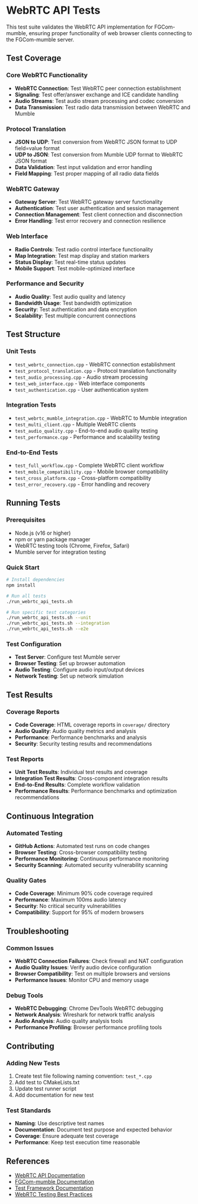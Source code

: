 # WebRTC API Tests

This test suite validates the WebRTC API implementation for FGCom-mumble, ensuring proper functionality of web browser clients connecting to the FGCom-mumble server.

## Test Coverage

### Core WebRTC Functionality
- **WebRTC Connection**: Test WebRTC peer connection establishment
- **Signaling**: Test offer/answer exchange and ICE candidate handling
- **Audio Streams**: Test audio stream processing and codec conversion
- **Data Transmission**: Test radio data transmission between WebRTC and Mumble

### Protocol Translation
- **JSON to UDP**: Test conversion from WebRTC JSON format to UDP field=value format
- **UDP to JSON**: Test conversion from Mumble UDP format to WebRTC JSON format
- **Data Validation**: Test input validation and error handling
- **Field Mapping**: Test proper mapping of all radio data fields

### WebRTC Gateway
- **Gateway Server**: Test WebRTC gateway server functionality
- **Authentication**: Test user authentication and session management
- **Connection Management**: Test client connection and disconnection
- **Error Handling**: Test error recovery and connection resilience

### Web Interface
- **Radio Controls**: Test radio control interface functionality
- **Map Integration**: Test map display and station markers
- **Status Display**: Test real-time status updates
- **Mobile Support**: Test mobile-optimized interface

### Performance and Security
- **Audio Quality**: Test audio quality and latency
- **Bandwidth Usage**: Test bandwidth optimization
- **Security**: Test authentication and data encryption
- **Scalability**: Test multiple concurrent connections

## Test Structure

### Unit Tests
- `test_webrtc_connection.cpp` - WebRTC connection establishment
- `test_protocol_translation.cpp` - Protocol translation functionality
- `test_audio_processing.cpp` - Audio stream processing
- `test_web_interface.cpp` - Web interface components
- `test_authentication.cpp` - User authentication system

### Integration Tests
- `test_webrtc_mumble_integration.cpp` - WebRTC to Mumble integration
- `test_multi_client.cpp` - Multiple WebRTC clients
- `test_audio_quality.cpp` - End-to-end audio quality testing
- `test_performance.cpp` - Performance and scalability testing

### End-to-End Tests
- `test_full_workflow.cpp` - Complete WebRTC client workflow
- `test_mobile_compatibility.cpp` - Mobile browser compatibility
- `test_cross_platform.cpp` - Cross-platform compatibility
- `test_error_recovery.cpp` - Error handling and recovery

## Running Tests

### Prerequisites
- Node.js (v16 or higher)
- npm or yarn package manager
- WebRTC testing tools (Chrome, Firefox, Safari)
- Mumble server for integration testing

### Quick Start
```bash
# Install dependencies
npm install

# Run all tests
./run_webrtc_api_tests.sh

# Run specific test categories
./run_webrtc_api_tests.sh --unit
./run_webrtc_api_tests.sh --integration
./run_webrtc_api_tests.sh --e2e
```

### Test Configuration
- **Test Server**: Configure test Mumble server
- **Browser Testing**: Set up browser automation
- **Audio Testing**: Configure audio input/output devices
- **Network Testing**: Set up network simulation

## Test Results

### Coverage Reports
- **Code Coverage**: HTML coverage reports in `coverage/` directory
- **Audio Quality**: Audio quality metrics and analysis
- **Performance**: Performance benchmarks and analysis
- **Security**: Security testing results and recommendations

### Test Reports
- **Unit Test Results**: Individual test results and coverage
- **Integration Test Results**: Cross-component integration results
- **End-to-End Results**: Complete workflow validation
- **Performance Results**: Performance benchmarks and optimization recommendations

## Continuous Integration

### Automated Testing
- **GitHub Actions**: Automated test runs on code changes
- **Browser Testing**: Cross-browser compatibility testing
- **Performance Monitoring**: Continuous performance monitoring
- **Security Scanning**: Automated security vulnerability scanning

### Quality Gates
- **Code Coverage**: Minimum 90% code coverage required
- **Performance**: Maximum 100ms audio latency
- **Security**: No critical security vulnerabilities
- **Compatibility**: Support for 95% of modern browsers

## Troubleshooting

### Common Issues
- **WebRTC Connection Failures**: Check firewall and NAT configuration
- **Audio Quality Issues**: Verify audio device configuration
- **Browser Compatibility**: Test on multiple browsers and versions
- **Performance Issues**: Monitor CPU and memory usage

### Debug Tools
- **WebRTC Debugging**: Chrome DevTools WebRTC debugging
- **Network Analysis**: Wireshark for network traffic analysis
- **Audio Analysis**: Audio quality analysis tools
- **Performance Profiling**: Browser performance profiling tools

## Contributing

### Adding New Tests
1. Create test file following naming convention: `test_*.cpp`
2. Add test to CMakeLists.txt
3. Update test runner script
4. Add documentation for new test

### Test Standards
- **Naming**: Use descriptive test names
- **Documentation**: Document test purpose and expected behavior
- **Coverage**: Ensure adequate test coverage
- **Performance**: Keep test execution time reasonable

## References

- [WebRTC API Documentation](https://developer.mozilla.org/en-US/docs/Web/API/WebRTC_API)
- [FGCom-mumble Documentation](../docs/)
- [Test Framework Documentation](../test/TestFramework.h)
- [WebRTC Testing Best Practices](https://webrtc.org/testing/)
